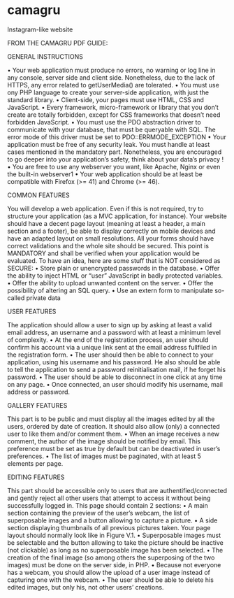 # camagru
Instagram-like website


FROM THE CAMAGRU PDF GUIDE:


GENERAL INSTRUCTIONS

• Your web application must produce no errors, no warning or log line in any console,
server side and client side. Nonetheless, due to the lack of HTTPS, any error related
to getUserMedia() are tolerated.
• You must use ony PHP language to create your server-side application, with just
the standard library.
• Client-side, your pages must use HTML, CSS and JavaScript.
• Every framework, micro-framework or library that you don’t create are totally
forbidden, except for CSS frameworks that doesn’t need forbidden JavaScript.
• You must use the PDO abstraction driver to communicate with your database,
that must be queryable with SQL. The error mode of this driver must be set to
PDO::ERRMODE_EXCEPTION
• Your application must be free of any security leak. You must handle at least cases
mentioned in the mandatory part. Nonetheless, you are encouraged to go deeper
into your application’s safety, think about your data’s privacy !
• You are free to use any webserver you want, like Apache, Nginx or even the built-in
webserver1
• Your web application should be at least be compatible with Firefox (>= 41) and
Chrome (>= 46).


COMMON FEATURES

You will develop a web application. Even if this is not required, try to structure your
application (as a MVC application, for instance).
Your website should have a decent page layout (meaning at least a header, a main section
and a footer), be able to display correctly on mobile devices and have an adapted layout
on small resolutions.
All your forms should have correct validations and the whole site should be secured.
This point is MANDATORY and shall be verified when your application would be evaluated. To have an idea, here are some stuff that is NOT considered as SECURE:
• Store plain or unencrypted passwords in the database.
• Offer the ability to inject HTML or “user” JavaScript in badly protected variables.
• Offer the ability to upload unwanted content on the server.
• Offer the possibility of altering an SQL query.
• Use an extern form to manipulate so-called private data


USER FEATURES

The application should allow a user to sign up by asking at least a valid email
address, an username and a password with at least a minimum level of complexity.
• At the end of the registration process, an user should confirm his account via a
unique link sent at the email address fullfiled in the registration form.
• The user should then be able to connect to your application, using his username
and his password. He also should be able to tell the application to send a password
reinitialisation mail, if he forget his password.
• The user should be able to disconnect in one click at any time on any page.
• Once connected, an user should modify his username, mail address or password.


GALLERY FEATURES

This part is to be public and must display all the images edited by all the users,
ordered by date of creation. It should also allow (only) a connected user to like
them and/or comment them.
• When an image receives a new comment, the author of the image should be notified
by email. This preference must be set as true by default but can be deactivated in
user’s preferences.
• The list of images must be paginated, with at least 5 elements per page.


EDITING FEATURES

This part should be accessible only to users that are authentified/connected and gently reject all other users that attempt to access it without being successfully logged in.
This page should contain 2 sections:
• A main section containing the preview of the user’s webcam, the list of superposable
images and a button allowing to capture a picture.
• A side section displaying thumbnails of all previous pictures taken.
Your page layout should normally look like in Figure V.1.
• Superposable images must be selectable and the button allowing to take the picture should be inactive (not clickable) as long as no superposable image has been
selected.
• The creation of the final image (so among others the superposing of the two images)
must be done on the server side, in PHP.
• Because not everyone has a webcam, you should allow the upload of a user image
instead of capturing one with the webcam.
• The user should be able to delete his edited images, but only his, not other users’
creations.
